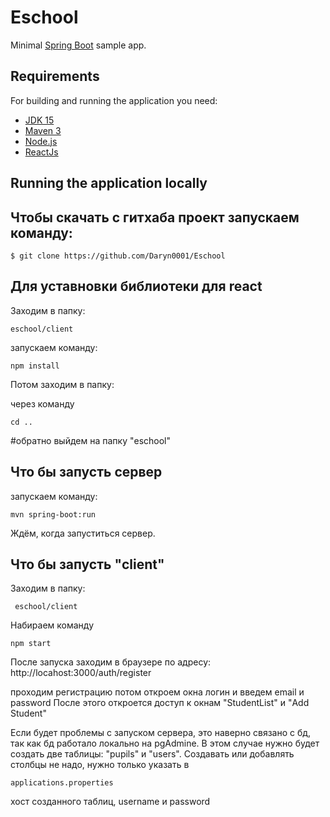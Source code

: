 # Eschool


Minimal [Spring Boot](http://projects.spring.io/spring-boot/) sample app.

## Requirements

For building and running the application you need:

- [JDK 15](http://www.oracle.com/technetwork/java/javase/downloads/jdk15-downloads-2133151.html)
- [Maven 3](https://maven.apache.org)
- [Node.js](https://nodejs.org/en/)
- [ReactJs](https://ru.reactjs.org)
## Running the application locally

## Чтобы скачать с гитхаба проект запускаем команду:
```
$ git clone https://github.com/Daryn0001/Eschool
```
 
 
 ## Для уставновки библиотеки для react
 Заходим в папку:
 
 ```
 eschool/client
 ```

запускаем команду:
```
npm install
```
Потом заходим в папку:

через команду 
```
cd .. 
```
#обратно выйдем на папку "eschool" 

## Что бы запусть сервер

 запускаем команду:
 ```
mvn spring-boot:run
```

Ждём, когда запуститься сервер.

## Что бы запусть "client" 
Заходим в папку:

```
 eschool/client
 ```
 
 Набираем команду
 
 ```shell
 npm start
 ```

После запуска заходим в браузере по адресу:
http://locahost:3000/auth/register 

проходим регистрацию потом откроем окна логин и введем email и password 
После этого откроется доступ к окнам "StudentList" и "Add Student"

Если будет проблемы с запуском сервера, это наверно связано с бд, так как бд работало локально на pgAdmine. 
В этом случае нужно будет создать две таблицы: "pupils" и "users". Создавать или добавлять столбцы не надо, нужно только указать в 
```
applications.properties
```

хост созданного таблиц, username и password

